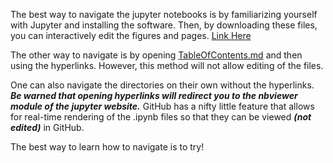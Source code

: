 The best way to navigate the jupyter notebooks is by familiarizing yourself with Jupyter and installing the software. Then, by downloading these files, you can interactively edit the figures and pages. [Link Here](http://jupyter.readthedocs.io/en/latest/install.html)

The other way to navigate is by opening [TableOfContents.md](TableOfContents.md) and then using the hyperlinks. However, this method will not allow editing of the files.

One can also navigate the directories on their own without the hyperlinks. ***Be warned that opening hyperlinks will redirect you to the nbviewer module of the jupyter website.*** GitHub has a nifty little feature that allows for real-time rendering of the .ipynb files so that they can be viewed ***(not edited)*** in GitHub.

The best way to learn how to navigate is to try!
